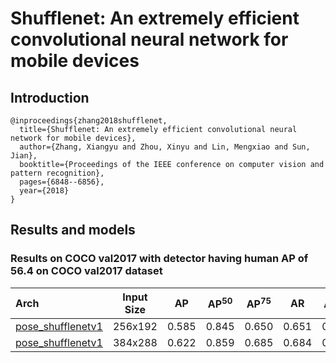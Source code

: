 # Shufflenet: An extremely efficient convolutional neural network for mobile devices

## Introduction
```
@inproceedings{zhang2018shufflenet,
  title={Shufflenet: An extremely efficient convolutional neural network for mobile devices},
  author={Zhang, Xiangyu and Zhou, Xinyu and Lin, Mengxiao and Sun, Jian},
  booktitle={Proceedings of the IEEE conference on computer vision and pattern recognition},
  pages={6848--6856},
  year={2018}
}
```

## Results and models

### Results on COCO val2017 with detector having human AP of 56.4 on COCO val2017 dataset

| Arch  | Input Size | AP | AP<sup>50</sup> | AP<sup>75</sup> | AR | AR<sup>50</sup> | ckpt | log |
| :----------------- | :-----------: | :------: | :------: | :------: | :------: | :------: |:------: |:------: |
| [pose_shufflenetv1](/configs/top_down/shufflenet_v1/coco/shufflenetv1_coco_256x192.py)  | 256x192 | 0.585 | 0.845 | 0.650 | 0.651 | 0.894 | [ckpt](https://openmmlab.oss-accelerate.aliyuncs.com/mmpose/top_down/shufflenetv1/shufflenetv1_coco_256x192-353bc02c_20200727.pth) | [log](https://openmmlab.oss-accelerate.aliyuncs.com/mmpose/top_down/shufflenetv1/shufflenetv1_coco_256x192_20200727.log.json) |
| [pose_shufflenetv1](/configs/top_down/shufflenet_v1/coco/shufflenetv1_coco_384x288.py)  | 384x288 | 0.622 | 0.859 | 0.685 | 0.684 | 0.901 | [ckpt](https://openmmlab.oss-accelerate.aliyuncs.com/mmpose/top_down/shufflenetv1/shufflenetv1_coco_384x288-b2930b24_20200804.pth) | [log](https://openmmlab.oss-accelerate.aliyuncs.com/mmpose/top_down/shufflenetv1/shufflenetv1_coco_384x288_20200804.log.json) |
